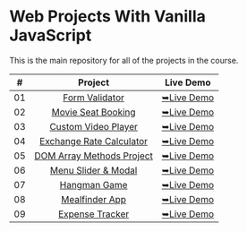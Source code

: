 # Web Projects With Vanilla JavaScript

This is the main repository for all of the projects in the course.

|  #  |            Project             | Live Demo |
| :-: | :----------------------------: | :-------: |
| 01  |       [Form Validator](https://github.com/C0dewithLokesh/vanillawebprojects/tree/main/Form%20Validator)       | [➥Live Demo](https://c0dewithlokesh.github.io/vanillawebprojects/Form%20Validator)  |
| 02  |       [Movie Seat Booking](https://github.com/C0dewithLokesh/vanillawebprojects/tree/main/Movie%20Seat%20Booking)       | [➥Live Demo](https://c0dewithlokesh.github.io/vanillawebprojects/Movie%20Seat%20Booking)  |
| 03  |       [Custom Video Player](https://github.com/C0dewithLokesh/vanillawebprojects/tree/main/Custom%20Video%20Player)       | [➥Live Demo](https://c0dewithlokesh.github.io/vanillawebprojects/Custom%20Video%20Player)  |
| 04  |       [Exchange Rate Calculator](https://github.com/C0dewithLokesh/vanillawebprojects/tree/main/Exchange%20Rate%20Calculator)       | [➥Live Demo](https://c0dewithlokesh.github.io/vanillawebprojects/Exchange%20Rate%20Calculator)  |
| 05  |       [DOM Array Methods Project](https://github.com/C0dewithLokesh/vanillawebprojects/tree/main/DOM%20Array%20Methods)       | [➥Live Demo](https://c0dewithlokesh.github.io/vanillawebprojects/DOM%20Array%20Methods)  |
| 06  |       [Menu Slider & Modal](https://github.com/C0dewithLokesh/vanillawebprojects/tree/main/Menu%20Slider%20%26%20Modal)       | [➥Live Demo](https://c0dewithlokesh.github.io/vanillawebprojects/Menu%20Slider%20%26%20Modal)  |
| 07  |       [Hangman Game](https://github.com/C0dewithLokesh/vanillawebprojects/tree/main/Hangman%20Game)       | [➥Live Demo](https://c0dewithlokesh.github.io/vanillawebprojects/Hangman%20Game)  |
| 08  |       [Mealfinder App](https://github.com/C0dewithLokesh/vanillawebprojects/tree/main/Hangman%20Game)       | [➥Live Demo](https://c0dewithlokesh.github.io/vanillawebprojects/Hangman%20Game)  |
| 09  |       [Expense Tracker](https://github.com/C0dewithLokesh/vanillawebprojects/tree/main/Expense%20Tracker)       | [➥Live Demo](https://c0dewithlokesh.github.io/vanillawebprojects/Expense%20Tracker)  |
